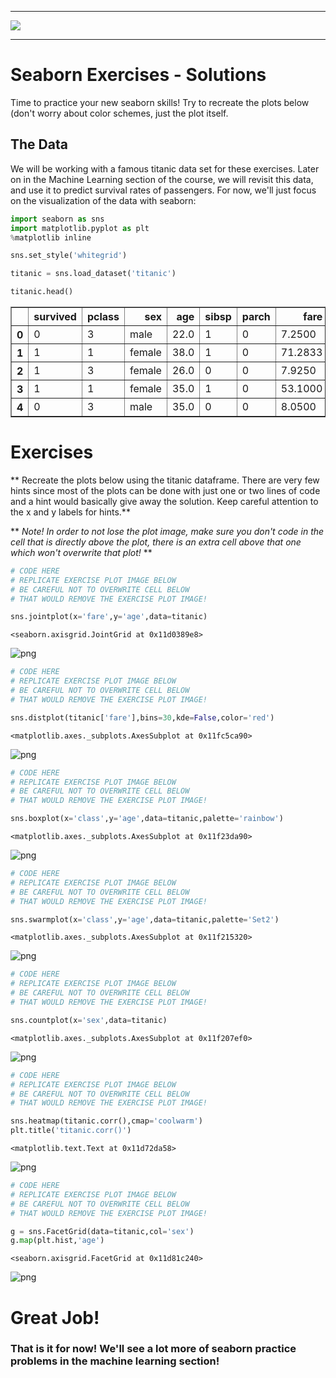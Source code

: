 
___

<a href='http://www.pieriandata.com'> <img src='../Pierian_Data_Logo.png' /></a>
___
# Seaborn Exercises - Solutions

Time to practice your new seaborn skills! Try to recreate the plots below (don't worry about color schemes, just the plot itself.

## The Data

We will be working with a famous titanic data set for these exercises. Later on in the Machine Learning section of the course, we will revisit this data, and use it to predict survival rates of passengers. For now, we'll just focus on the visualization of the data with seaborn:


```python
import seaborn as sns
import matplotlib.pyplot as plt
%matplotlib inline
```


```python
sns.set_style('whitegrid')
```


```python
titanic = sns.load_dataset('titanic')
```


```python
titanic.head()
```




<div>
<table border="1" class="dataframe">
  <thead>
    <tr style="text-align: right;">
      <th></th>
      <th>survived</th>
      <th>pclass</th>
      <th>sex</th>
      <th>age</th>
      <th>sibsp</th>
      <th>parch</th>
      <th>fare</th>
      <th>embarked</th>
      <th>class</th>
      <th>who</th>
      <th>adult_male</th>
      <th>deck</th>
      <th>embark_town</th>
      <th>alive</th>
      <th>alone</th>
    </tr>
  </thead>
  <tbody>
    <tr>
      <th>0</th>
      <td>0</td>
      <td>3</td>
      <td>male</td>
      <td>22.0</td>
      <td>1</td>
      <td>0</td>
      <td>7.2500</td>
      <td>S</td>
      <td>Third</td>
      <td>man</td>
      <td>True</td>
      <td>NaN</td>
      <td>Southampton</td>
      <td>no</td>
      <td>False</td>
    </tr>
    <tr>
      <th>1</th>
      <td>1</td>
      <td>1</td>
      <td>female</td>
      <td>38.0</td>
      <td>1</td>
      <td>0</td>
      <td>71.2833</td>
      <td>C</td>
      <td>First</td>
      <td>woman</td>
      <td>False</td>
      <td>C</td>
      <td>Cherbourg</td>
      <td>yes</td>
      <td>False</td>
    </tr>
    <tr>
      <th>2</th>
      <td>1</td>
      <td>3</td>
      <td>female</td>
      <td>26.0</td>
      <td>0</td>
      <td>0</td>
      <td>7.9250</td>
      <td>S</td>
      <td>Third</td>
      <td>woman</td>
      <td>False</td>
      <td>NaN</td>
      <td>Southampton</td>
      <td>yes</td>
      <td>True</td>
    </tr>
    <tr>
      <th>3</th>
      <td>1</td>
      <td>1</td>
      <td>female</td>
      <td>35.0</td>
      <td>1</td>
      <td>0</td>
      <td>53.1000</td>
      <td>S</td>
      <td>First</td>
      <td>woman</td>
      <td>False</td>
      <td>C</td>
      <td>Southampton</td>
      <td>yes</td>
      <td>False</td>
    </tr>
    <tr>
      <th>4</th>
      <td>0</td>
      <td>3</td>
      <td>male</td>
      <td>35.0</td>
      <td>0</td>
      <td>0</td>
      <td>8.0500</td>
      <td>S</td>
      <td>Third</td>
      <td>man</td>
      <td>True</td>
      <td>NaN</td>
      <td>Southampton</td>
      <td>no</td>
      <td>True</td>
    </tr>
  </tbody>
</table>
</div>



# Exercises

** Recreate the plots below using the titanic dataframe. There are very few hints since most of the plots can be done with just one or two lines of code and a hint would basically give away the solution. Keep careful attention to the x and y labels for hints.**

** *Note! In order to not lose the plot image, make sure you don't code in the cell that is directly above the plot, there is an extra cell above that one which won't overwrite that plot!* **


```python
# CODE HERE
# REPLICATE EXERCISE PLOT IMAGE BELOW
# BE CAREFUL NOT TO OVERWRITE CELL BELOW
# THAT WOULD REMOVE THE EXERCISE PLOT IMAGE!
```


```python
sns.jointplot(x='fare',y='age',data=titanic)
```




    <seaborn.axisgrid.JointGrid at 0x11d0389e8>




![png](08-Seaborn%20Exercises%20-%20Solutions_files/08-Seaborn%20Exercises%20-%20Solutions_8_1.png)



```python
# CODE HERE
# REPLICATE EXERCISE PLOT IMAGE BELOW
# BE CAREFUL NOT TO OVERWRITE CELL BELOW
# THAT WOULD REMOVE THE EXERCISE PLOT IMAGE!
```


```python
sns.distplot(titanic['fare'],bins=30,kde=False,color='red')
```




    <matplotlib.axes._subplots.AxesSubplot at 0x11fc5ca90>




![png](08-Seaborn%20Exercises%20-%20Solutions_files/08-Seaborn%20Exercises%20-%20Solutions_10_1.png)



```python
# CODE HERE
# REPLICATE EXERCISE PLOT IMAGE BELOW
# BE CAREFUL NOT TO OVERWRITE CELL BELOW
# THAT WOULD REMOVE THE EXERCISE PLOT IMAGE!
```


```python
sns.boxplot(x='class',y='age',data=titanic,palette='rainbow')
```




    <matplotlib.axes._subplots.AxesSubplot at 0x11f23da90>




![png](08-Seaborn%20Exercises%20-%20Solutions_files/08-Seaborn%20Exercises%20-%20Solutions_12_1.png)



```python
# CODE HERE
# REPLICATE EXERCISE PLOT IMAGE BELOW
# BE CAREFUL NOT TO OVERWRITE CELL BELOW
# THAT WOULD REMOVE THE EXERCISE PLOT IMAGE!
```


```python
sns.swarmplot(x='class',y='age',data=titanic,palette='Set2')
```




    <matplotlib.axes._subplots.AxesSubplot at 0x11f215320>




![png](08-Seaborn%20Exercises%20-%20Solutions_files/08-Seaborn%20Exercises%20-%20Solutions_14_1.png)



```python
# CODE HERE
# REPLICATE EXERCISE PLOT IMAGE BELOW
# BE CAREFUL NOT TO OVERWRITE CELL BELOW
# THAT WOULD REMOVE THE EXERCISE PLOT IMAGE!
```


```python
sns.countplot(x='sex',data=titanic)
```




    <matplotlib.axes._subplots.AxesSubplot at 0x11f207ef0>




![png](08-Seaborn%20Exercises%20-%20Solutions_files/08-Seaborn%20Exercises%20-%20Solutions_16_1.png)



```python
# CODE HERE
# REPLICATE EXERCISE PLOT IMAGE BELOW
# BE CAREFUL NOT TO OVERWRITE CELL BELOW
# THAT WOULD REMOVE THE EXERCISE PLOT IMAGE!
```


```python
sns.heatmap(titanic.corr(),cmap='coolwarm')
plt.title('titanic.corr()')
```




    <matplotlib.text.Text at 0x11d72da58>




![png](08-Seaborn%20Exercises%20-%20Solutions_files/08-Seaborn%20Exercises%20-%20Solutions_18_1.png)



```python
# CODE HERE
# REPLICATE EXERCISE PLOT IMAGE BELOW
# BE CAREFUL NOT TO OVERWRITE CELL BELOW
# THAT WOULD REMOVE THE EXERCISE PLOT IMAGE!
```


```python
g = sns.FacetGrid(data=titanic,col='sex')
g.map(plt.hist,'age')
```




    <seaborn.axisgrid.FacetGrid at 0x11d81c240>




![png](08-Seaborn%20Exercises%20-%20Solutions_files/08-Seaborn%20Exercises%20-%20Solutions_20_1.png)


# Great Job!

### That is it for now! We'll see a lot more of seaborn practice problems in the machine learning section!
